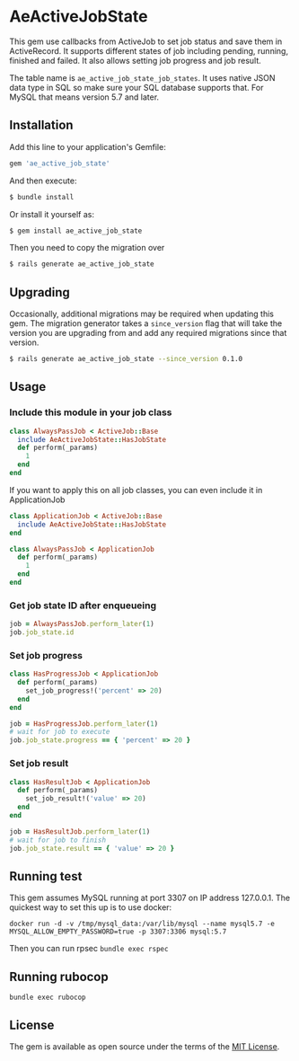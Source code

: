 # AeActiveJobState

This gem use callbacks from ActiveJob to set job status and save them in ActiveRecord. It supports different states of job including pending, running, finished and failed. It also allows setting job progress and job result.

The table name is `ae_active_job_state_job_states`. It uses native JSON data type in SQL so make sure your SQL database supports that. For MySQL that means version 5.7 and later.

## Installation

Add this line to your application's Gemfile:

```ruby
gem 'ae_active_job_state'
```

And then execute:

```bash
$ bundle install
```

Or install it yourself as:

```bash
$ gem install ae_active_job_state
```

Then you need to copy the migration over

```bash
$ rails generate ae_active_job_state
```

## Upgrading

Occasionally, additional migrations may be required when updating this gem. The migration generator takes a
`since_version` flag that will take the version you are upgrading from and add any required migrations since that
version.

```bash
$ rails generate ae_active_job_state --since_version 0.1.0
```

## Usage

### Include this module in your job class

```ruby
class AlwaysPassJob < ActiveJob::Base
  include AeActiveJobState::HasJobState
  def perform(_params)
    1
  end
end
```

If you want to apply this on all job classes, you can even include it in ApplicationJob

```ruby
class ApplicationJob < ActiveJob::Base
  include AeActiveJobState::HasJobState
end

class AlwaysPassJob < ApplicationJob
  def perform(_params)
    1
  end
end
```

### Get job state ID after enqueueing

```ruby
job = AlwaysPassJob.perform_later(1)
job.job_state.id
```

### Set job progress

```ruby
class HasProgressJob < ApplicationJob
  def perform(_params)
    set_job_progress!('percent' => 20)
  end
end

job = HasProgressJob.perform_later(1)
# wait for job to execute
job.job_state.progress == { 'percent' => 20 }
```

### Set job result

```ruby
class HasResultJob < ApplicationJob
  def perform(_params)
    set_job_result!('value' => 20)
  end
end

job = HasResultJob.perform_later(1)
# wait for job to finish
job.job_state.result == { 'value' => 20 }
```

## Running test

This gem assumes MySQL running at port 3307 on IP address 127.0.0.1. The quickest way to set this up is to use docker:

`docker run -d -v /tmp/mysql_data:/var/lib/mysql --name mysql5.7 -e MYSQL_ALLOW_EMPTY_PASSWORD=true -p 3307:3306 mysql:5.7`

Then you can run rpsec `bundle exec rspec`

## Running rubocop

`bundle exec rubocop`

## License

The gem is available as open source under the terms of the [MIT License](https://opensource.org/licenses/MIT).
